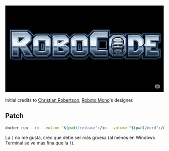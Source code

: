 ![RoboCode](.repo/robocode.png)

Initial credits to [Christian Robertson](https://fonts.google.com/?query=Christian%20Robertson), [Roboto Mono](https://fonts.google.com/specimen/Roboto+Mono)'s designer.

## Patch

``` bash
docker run --rm --volume "$(pwd)/release":/in --volume "$(pwd)/nerd":/out --env "PN=1" nerdfonts/patcher --complete
```

La `|` no me gusta, creo que debe ser más gruesa (al menos en Windows Terminal se ve más fina que la `l`).
